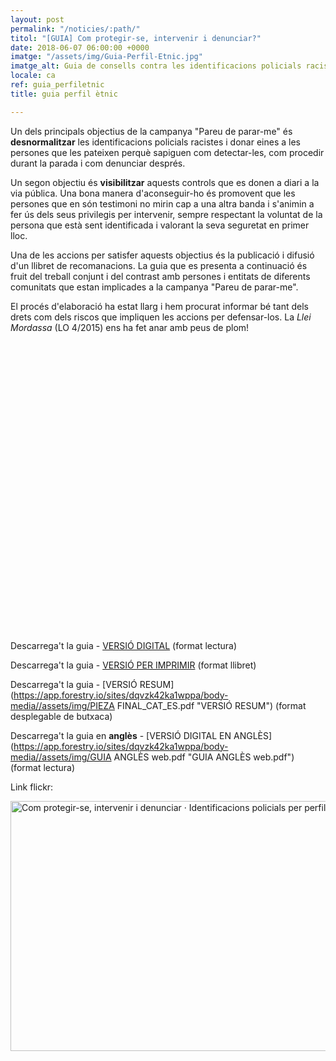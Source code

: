 ```yaml
---
layout: post
permalink: "/noticies/:path/"
titol: "[GUIA] Com protegir-se, intervenir i denunciar?"
date: 2018-06-07 06:00:00 +0000
imatge: "/assets/img/Guia-Perfil-Etnic.jpg"
imatge_alt: Guia de consells contra les identificacions policials racistes
locale: ca
ref: guia_perfiletnic
title: guia perfil ètnic

---
```

Un dels principals objectius de la campanya "Pareu de parar-me" és **desnormalitzar** les identificacions policials racistes i donar eines a les persones que les pateixen perquè sapiguen com detectar-les, com procedir durant la parada i com denunciar després.

Un segon objectiu és **visibilitzar** aquests controls que es donen a diari a la via pública. Una bona manera d'aconseguir-ho és promovent que les persones que en són testimoni no mirin cap a una altra banda i s'animin a fer ús dels seus privilegis per intervenir, sempre respectant la voluntat de la persona que està sent identificada i valorant la seva seguretat en primer lloc.

Una de les accions per satisfer aquests objectius és la publicació i difusió d'un llibret de recomanacions. La guia que es presenta a continuació és fruit del treball conjunt i del contrast amb persones i entitats de diferents comunitats que estan implicades a la campanya "Pareu de parar-me".

El procés d'elaboració ha estat llarg i hem procurat informar bé tant dels drets com dels riscos que impliquen les accions per defensar-los. La _Llei Mordassa_ (LO 4/2015) ens ha fet anar amb peus de plom!

<div data-configid="11305186/62135601" style="width:600px; height:464px;" class="issuuembed"></div>
<script type="text/javascript" src="//e.issuu.com/embed.js" async="true"></script>

Descarrega't la guia -  [VERSIÓ DIGITAL](/assets/img/PDP-c2-ca.pdf) (format lectura)

Descarrega't la guia - [VERSIÓ PER IMPRIMIR](/assets/img/PDP-c2-print-ca.pdf) (format llibret)

Descarrega't la guia - [VERSIÓ RESUM](https://app.forestry.io/sites/dqvzk42ka1wppa/body-media//assets/img/PIEZA FINAL_CAT_ES.pdf "VERSIÓ RESUM") (format desplegable de butxaca)

Descarrega't la guia en **anglès** - [VERSIÓ DIGITAL EN ANGLÈS](https://app.forestry.io/sites/dqvzk42ka1wppa/body-media//assets/img/GUIA ANGLÈS web.pdf "GUIA ANGLÈS web.pdf") (format lectura)  

Link flickr:

<a data-flickr-embed="true" data-header="true" data-footer="true" href="https://www.flickr.com/photos/31631303@N02/albums/72157697707243524" title="Com protegir-se, intervenir i denunciar · Identificacions policials per perfil ètnic">
<img src="https://farm2.staticflickr.com/1816/42936247631_72e0472cea_c.jpg" width="800" height="400" alt="Com protegir-se, intervenir i denunciar · Identificacions policials per perfil ètnic">
</a>
<script async src="//embedr.flickr.com/assets/client-code.js" charset="utf-8"></script>